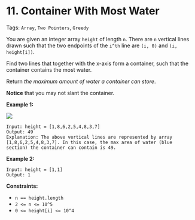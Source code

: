# 11. Container With Most Water

Tags: `Array`, `Two Pointers`, `Greedy`

You are given an integer array `height` of length `n`. There are `n` vertical lines drawn such that the two endpoints of the `i^th` line are `(i, 0)` and `(i, height[i])`.

Find two lines that together with the x-axis form a container, such that the container contains the most water.

Return _the maximum amount of water a container can store_.

**Notice** that you may not slant the container.

**Example 1:**

![](https://s3-lc-upload.s3.amazonaws.com/uploads/2018/07/17/question_11.jpg)
```
Input: height = [1,8,6,2,5,4,8,3,7]
Output: 49
Explanation: The above vertical lines are represented by array [1,8,6,2,5,4,8,3,7]. In this case, the max area of water (blue section) the container can contain is 49.
```

**Example 2:**

```
Input: height = [1,1]
Output: 1
```

**Constraints:**

*   `n == height.length`
*   `2 <= n <= 10^5`
*   `0 <= height[i] <= 10^4`
